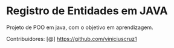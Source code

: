# Registro de Entidades em JAVA

Projeto de POO em java, com o objetivo em aprendizagem.

Contribuidores: [@] https://github.com/viniciuscruz1
